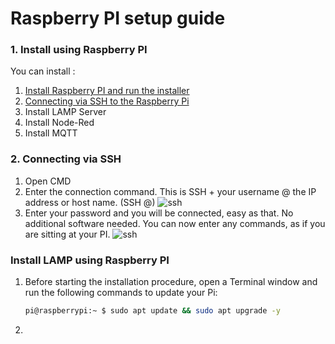# Raspberry PI setup guide

### 1. Install using Raspberry PI
You can install :
1. [Install Raspberry PI and run the installer](https://github.com/achmaddwiprasetyo/raspi-install)
2. [Connecting via SSH to the Raspberry Pi](https://github.com/achmaddwiprasetyo/raspi-setup-guide.md/blob/main/README.md#2-connecting-via-ssh)
3. Install LAMP Server
4. Install Node-Red
5. Install MQTT

### 2. Connecting via SSH
1. Open CMD
2. Enter the connection command. This is SSH + your username @ the IP address or host name. (SSH <username>@<IP or Host Name>)
   ![ssh](https://jarrodstech.net/wp-content/uploads/2020/04/login.png)
3. Enter your password and you will be connected, easy as that. No additional software needed. You can now enter any commands, as if you are sitting at your PI.
   ![ssh](https://jarrodstech.net/wp-content/uploads/2020/04/loggedin.png)
   
### Install LAMP using Raspberry PI
1. Before starting the installation procedure, open a Terminal window and run the following commands to update your Pi:
   ```bash
   pi@raspberrypi:~ $ sudo apt update && sudo apt upgrade -y
   ```
3. 

